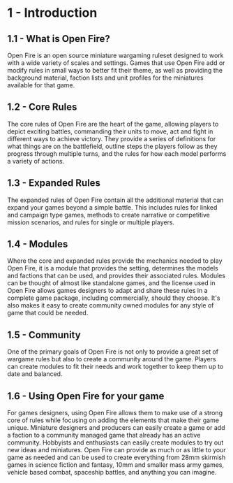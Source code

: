 # 1 - Introduction

## 1.1 - What is Open Fire?

Open Fire is an open source miniature wargaming ruleset designed to work with a wide variety of scales and settings. Games that use Open Fire add or modify rules in small ways to better fit their theme, as well as providing the background material, faction lists and unit profiles for the miniatures available for that game. 

## 1.2 - Core Rules

The core rules of Open Fire are the heart of the game, allowing players to depict exciting battles, commanding their units to move, act and fight in different ways to achieve victory. They provide a series of definitions for what things are on the battlefield, outline steps the players follow as they progress through multiple turns, and the rules for how each model performs a variety of actions.

## 1.3 - Expanded Rules

The expanded rules of Open Fire contain all the additional material that can expand your games beyond a simple battle. This includes rules for linked and campaign type games, methods to create narrative or competitive mission scenarios, and rules for single or multiple players.

## 1.4 - Modules

Where the core and expanded rules provide the mechanics needed to play Open Fire, it is a module that provides the setting, determines the models and factions that can be used, and provides their associated rules. Modules can be thought of almost like standalone games, and the license used in Open Fire allows games designers to adapt and share these rules in a complete game package, including commercially, should they choose. It's also makes it easy to create community owned modules for any style of game that could be needed.

## 1.5 - Community

One of the primary goals of Open Fire is not only to provide a great set of wargame rules but also to create a community around the game. Players can create modules to fit their needs and work together to keep them up to date and balanced.

## 1.6 - Using Open Fire for your game

For games designers, using Open Fire allows them to make use of a strong core of rules while focusing on adding the elements that make their game unique. Miniature designers and producers can easily create a game or add a faction to a community managed game that already has an active community. Hobbyists and enthusiasts can easily create modules to try out new ideas and miniatures. Open Fire can provide as much or as little to your game as needed and can be used to create everything from 28mm skirmish games in science fiction and fantasy, 10mm and smaller mass army games, vehicle based combat, spaceship battles, and anything you can imagine.
